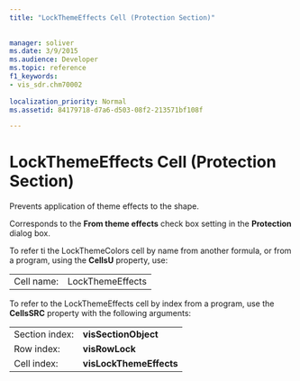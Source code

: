 ```yaml
---
title: "LockThemeEffects Cell (Protection Section)"
 
 
manager: soliver
ms.date: 3/9/2015
ms.audience: Developer
ms.topic: reference
f1_keywords:
- vis_sdr.chm70002
 
localization_priority: Normal
ms.assetid: 84179718-d7a6-d503-08f2-213571bf108f

---
```


# LockThemeEffects Cell (Protection Section)

Prevents application of theme effects to the shape. 
  
Corresponds to the **From theme effects** check box setting in the **Protection** dialog box. 
  
To refer ti the LockThemeColors cell by name from another formula, or from a program, using the **CellsU** property, use: 
  
|||
|:-----|:-----|
|Cell name:  <br/> |LockThemeEffects  <br/> |
   
To refer to the LockThemeEffects cell by index from a program, use the **CellsSRC** property with the following arguments: 
  
|||
|:-----|:-----|
|Section index:  <br/> |**visSectionObject** <br/> |
|Row index:  <br/> |**visRowLock** <br/> |
|Cell index:  <br/> |**visLockThemeEffects** <br/> |
   

